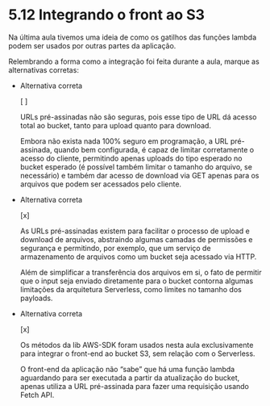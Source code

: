 # 5.12 Integrando o front ao S3
Na última aula tivemos uma ideia de como os gatilhos das funções lambda podem ser usados por outras partes da aplicação.

Relembrando a forma como a integração foi feita durante a aula, marque as alternativas corretas:

- Alternativa correta
    
    [ ] 
    
    URLs pré-assinadas não são seguras, pois esse tipo de URL dá acesso total ao bucket, tanto para upload quanto para download.
    
    Embora não exista nada 100% seguro em programação, a URL pré-assinada, quando bem configurada, é capaz de limitar corretamente o acesso do cliente, permitindo apenas uploads do tipo esperado no bucket esperado (é possível também limitar o tamanho do arquivo, se necessário) e também dar acesso de download via GET apenas para os arquivos que podem ser acessados pelo cliente.
    
- Alternativa correta
    
    [x] 
    
    As URLs pré-assinadas existem para facilitar o processo de upload e download de arquivos, abstraindo algumas camadas de permissões e segurança e permitindo, por exemplo, que um serviço de armazenamento de arquivos como um bucket seja acessado via HTTP.
    
    Além de simplificar a transferência dos arquivos em si, o fato de permitir que o input seja enviado diretamente para o bucket contorna algumas limitações da arquitetura Serverless, como limites no tamanho dos payloads.
    
- Alternativa correta
    
    [x] 
    
    Os métodos da lib AWS-SDK foram usados nesta aula exclusivamente para integrar o front-end ao bucket S3, sem relação com o Serverless.
    
    O front-end da aplicação não “sabe” que há uma função lambda aguardando para ser executada a partir da atualização do bucket, apenas utiliza a URL pré-assinada para fazer uma requisição usando Fetch API.